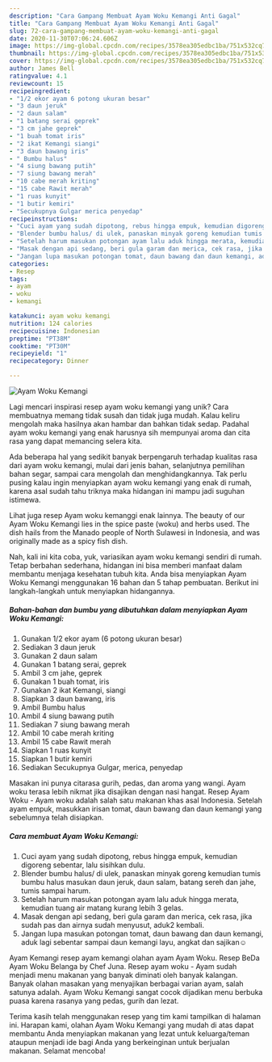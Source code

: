 ```yaml
---
description: "Cara Gampang Membuat Ayam Woku Kemangi Anti Gagal"
title: "Cara Gampang Membuat Ayam Woku Kemangi Anti Gagal"
slug: 72-cara-gampang-membuat-ayam-woku-kemangi-anti-gagal
date: 2020-11-30T07:06:24.606Z
image: https://img-global.cpcdn.com/recipes/3578ea305edbc1ba/751x532cq70/ayam-woku-kemangi-foto-resep-utama.jpg
thumbnail: https://img-global.cpcdn.com/recipes/3578ea305edbc1ba/751x532cq70/ayam-woku-kemangi-foto-resep-utama.jpg
cover: https://img-global.cpcdn.com/recipes/3578ea305edbc1ba/751x532cq70/ayam-woku-kemangi-foto-resep-utama.jpg
author: James Bell
ratingvalue: 4.1
reviewcount: 15
recipeingredient:
- "1/2 ekor ayam 6 potong ukuran besar"
- "3 daun jeruk"
- "2 daun salam"
- "1 batang serai geprek"
- "3 cm jahe geprek"
- "1 buah tomat iris"
- "2 ikat Kemangi siangi"
- "3 daun bawang iris"
- " Bumbu halus"
- "4 siung bawang putih"
- "7 siung bawang merah"
- "10 cabe merah kriting"
- "15 cabe Rawit merah"
- "1 ruas kunyit"
- "1 butir kemiri"
- "Secukupnya Gulgar merica penyedap"
recipeinstructions:
- "Cuci ayam yang sudah dipotong, rebus hingga empuk, kemudian digoreng sebentar, lalu sisihkan dulu."
- "Blender bumbu halus/ di ulek, panaskan minyak goreng kemudian tumis bumbu halus masukan daun jeruk, daun salam, batang sereh dan jahe, tumis sampai harum."
- "Setelah harum masukan potongan ayam lalu aduk hingga merata, kemudian tuang air matang kurang lebih 3 gelas."
- "Masak dengan api sedang, beri gula garam dan merica, cek rasa, jika sudah pas dan airnya sudah menyusut, aduk2 kembali."
- "Jangan lupa masukan potongan tomat, daun bawang dan daun kemangi, aduk lagi sebentar sampai daun kemangi layu, angkat dan sajikan☺️"
categories:
- Resep
tags:
- ayam
- woku
- kemangi

katakunci: ayam woku kemangi 
nutrition: 124 calories
recipecuisine: Indonesian
preptime: "PT38M"
cooktime: "PT30M"
recipeyield: "1"
recipecategory: Dinner

---
```



![Ayam Woku Kemangi](https://img-global.cpcdn.com/recipes/3578ea305edbc1ba/751x532cq70/ayam-woku-kemangi-foto-resep-utama.jpg)

Lagi mencari inspirasi resep ayam woku kemangi yang unik? Cara membuatnya memang tidak susah dan tidak juga mudah. Kalau keliru mengolah maka hasilnya akan hambar dan bahkan tidak sedap. Padahal ayam woku kemangi yang enak harusnya sih mempunyai aroma dan cita rasa yang dapat memancing selera kita.

Ada beberapa hal yang sedikit banyak berpengaruh terhadap kualitas rasa dari ayam woku kemangi, mulai dari jenis bahan, selanjutnya pemilihan bahan segar, sampai cara mengolah dan menghidangkannya. Tak perlu pusing kalau ingin menyiapkan ayam woku kemangi yang enak di rumah, karena asal sudah tahu triknya maka hidangan ini mampu jadi suguhan istimewa.

Lihat juga resep Ayam woku kemanggi enak lainnya. The beauty of our Ayam Woku Kemangi lies in the spice paste (woku) and herbs used. The dish hails from the Manado people of North Sulawesi in Indonesia, and was originally made as a spicy fish dish.


Nah, kali ini kita coba, yuk, variasikan ayam woku kemangi sendiri di rumah. Tetap berbahan sederhana, hidangan ini bisa memberi manfaat dalam membantu menjaga kesehatan tubuh kita. Anda bisa menyiapkan Ayam Woku Kemangi menggunakan 16 bahan dan 5 tahap pembuatan. Berikut ini langkah-langkah untuk menyiapkan hidangannya.

<!--inarticleads1-->

##### Bahan-bahan dan bumbu yang dibutuhkan dalam menyiapkan Ayam Woku Kemangi:

1. Gunakan 1/2 ekor ayam (6 potong ukuran besar)
1. Sediakan 3 daun jeruk
1. Gunakan 2 daun salam
1. Gunakan 1 batang serai, geprek
1. Ambil 3 cm jahe, geprek
1. Gunakan 1 buah tomat, iris
1. Gunakan 2 ikat Kemangi, siangi
1. Siapkan 3 daun bawang, iris
1. Ambil  Bumbu halus
1. Ambil 4 siung bawang putih
1. Sediakan 7 siung bawang merah
1. Ambil 10 cabe merah kriting
1. Ambil 15 cabe Rawit merah
1. Siapkan 1 ruas kunyit
1. Siapkan 1 butir kemiri
1. Sediakan Secukupnya Gulgar, merica, penyedap


Masakan ini punya citarasa gurih, pedas, dan aroma yang wangi. Ayam woku terasa lebih nikmat jika disajikan dengan nasi hangat. Resep Ayam Woku - Ayam woku adalah salah satu makanan khas asal Indonesia. Setelah ayam empuk, masukkan irisan tomat, daun bawang dan daun kemangi yang sebelumnya telah disiapkan. 

<!--inarticleads2-->

##### Cara membuat Ayam Woku Kemangi:

1. Cuci ayam yang sudah dipotong, rebus hingga empuk, kemudian digoreng sebentar, lalu sisihkan dulu.
1. Blender bumbu halus/ di ulek, panaskan minyak goreng kemudian tumis bumbu halus masukan daun jeruk, daun salam, batang sereh dan jahe, tumis sampai harum.
1. Setelah harum masukan potongan ayam lalu aduk hingga merata, kemudian tuang air matang kurang lebih 3 gelas.
1. Masak dengan api sedang, beri gula garam dan merica, cek rasa, jika sudah pas dan airnya sudah menyusut, aduk2 kembali.
1. Jangan lupa masukan potongan tomat, daun bawang dan daun kemangi, aduk lagi sebentar sampai daun kemangi layu, angkat dan sajikan☺️


Ayam Kemangi resep ayam kemangi olahan ayam Ayam Woku. Resep BeDa Ayam Woku Belanga by Chef Juna. Resep ayam woku - Ayam sudah menjadi menu makanan yang banyak diminati oleh banyak kalangan. Banyak olahan masakan yang menyajikan berbagai varian ayam, salah satunya adalah. Ayam Woku Kemangi sangat cocok dijadikan menu berbuka puasa karena rasanya yang pedas, gurih dan lezat. 

Terima kasih telah menggunakan resep yang tim kami tampilkan di halaman ini. Harapan kami, olahan Ayam Woku Kemangi yang mudah di atas dapat membantu Anda menyiapkan makanan yang lezat untuk keluarga/teman ataupun menjadi ide bagi Anda yang berkeinginan untuk berjualan makanan. Selamat mencoba!
